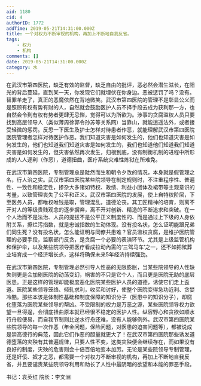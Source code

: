```yaml
---
aid: 1180
cid: 4
authorID: 1772
addTime: 2019-05-21T14:31:00.000Z
title: 一个对权力不断审视的机构，再加上不断地自我反省。
tags:
    - 权力
    - 机构
comments: []
date: 2019-05-21T14:31:00.000Z
category: 水
---
```


在武汉市第四医院，缺乏有效的监督，缺乏自由的批评，恶必然会潜生滋长，在阳光的背后蔓延，直到某一天，你发现它们就埋伏在你身边。恶被惩罚了吗？没有。替罪羊走了，真正的恶魔依然在背地微笑。武汉市第四医院的管理不是彰显公义而是照顾有权有势有财的人，自然就会鼓励医护人员不择手段去成为获利那一方，也自然会令到有权有势者更肆无忌惮，觉得可以为所欲为。涉事的贪腐滥权人员只要找到高层领导人（类似薄周徐郭令孙苏等关系网）当靠山，就能逍遥法外，或者接受轻微的惩罚。反思一下医生及护士怎样对待患者作恶，就能理解武汉市第四医院医院管理者怎样对待医护作恶。我们知道灾害是如何发生的，他们也知道灾害是如何发生的，他们也知道我们知道灾害是如何发生的，我们也知道他们知道我们知道灾害是如何发生的，但灾害依然再次发生，归根到底，没有制衡机制的进程中所形成的人人逐利（作恶），道德扭曲，医疗系统灾难性炼狱在所难免。

在武汉市第四医院，专制管理总是陡然而生和朝令夕改的情况，本身就是假管理之名，行人治之实。武汉市第四医院某些院领导在制定规则时，不注重程序性、普遍性、一致性和稳定性，掺杂大多诸如特权、政绩、利益小团体及裙带等主观意识的考量，以致管理丧失了公平和正义。武汉市第四医院的发展，使上自特权阶层，下至医务人员，都唯权唯钱是取，管理混乱，道德沦丧。其工匠精神的培育，则离不开对人的等级贵贱观念的逐步摒弃，离不开对创新、精造的不断追求和突破。在一个人治而不是法治、人员的提拔不是公平正义制度性的、而是通过上下级的人身依附关系，擦烂污指数，就是忠诚指数的生动体现。没有投名状，怎么证明能跟兄弟们同生死？没有投名状，怎么能证明与同僚共患难？官员滥权贪腐，是维护医院管理的必要手段，监察部门反贪，是贪腐一个必要的表演环节。尤其是上级监管机构和保护伞，以及某些院领导把医疗看成拉动內需的‘三驾马车’之一，还不如把殡葬业培育成一个经济增长点，这样将确保未来5年经济持续强劲。

在武汉市第四医院，专制管理必然引导人性恶的无限膨胀，当某些院领导的人性缺失则更是会加剧医院的动荡变幻，祸害的不只是它个人，而且更是医院无助的底层医患。正是这样的管理却能极度恶化医院某些医护人员的道德，诱使它们走上歪道。医院某些领导笼络、倾轧求利，收买和讨好，使整个医院变得急功近利、贪婪冷酷。那些本该是体制性基础和制度保障的知识分子（医患中的知识分子），却腐化堕落为医院某些领导的帮凶。不受限制的权力是万恶之源，某些医院领导权力欲望一旦得逞，会彻底扭曲原本就已经很不稳定的医护人性。纵容野心和贪欲如顺水行舟般便易，而自我节制则比逆水行舟还难，没有人能够例外。武汉市第四医院某些院领导的每一次作恶（年金问题，保险问题，对医患的迫害问题等），都被说成是崇高德行的典范，因此它们作恶的胆量就更大了！在武汉市第四医院那些诱发道德堕落的灾殃有其普遍规律，只要人性不变，这类灾殃便会继续存在，而如果没有良好的制度，灾殃的危害则会十倍百倍地变本加厉。无论是某些院领导专制管理，还是奸佞、奴才之恶，都需要一个对权力不断审视的机构，再加上不断地自我反省，并且要谴责某些院领导利用和助长了人性中最阴暗的欲望和本能的罪恶手段。

书记：袁英红 院长：李文洲
